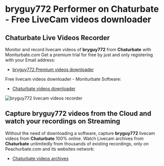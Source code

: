 # bryguy772 Performer on Chaturbate - Free LiveCam videos downloader

## Chaturbate Live Videos Recorder

Monitor and record livecam videos of **bryguy772** from **Chaturbate** with Moniturbate.com
Get a premium trial for free by just and only registering with your Email address:
* [bryguy772 Premium videos downloader](https://moniturbate.com/request-demo-licence-key.html)

Free livecam videos downloader - Moniturbate Software:
* [Chaturbate videos downloader](https://moniturbate.com/moniturbate-download-software.html)

![bryguy772 livecam videos recorder](https://peachurnet.com/templates/moniturbate-software.png)


## Capture bryguy772 videos from the Cloud and watch your recordings on Streaming

Without the need of downloading a software, capture **bryguy772** livecam videos from **Chaturbate** 100% online.
Watch Livecam archives from **Chaturbate** unlimitedly from thousands of existing recordings, only on Peachurbate.com and its websites network:
* [Chaturbate videos archives](https://peachurnet.com/)